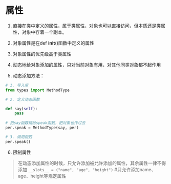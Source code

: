 # 属性

1. 直接在类中定义的属性，属于类属性，对象也可以直接访问，但本质还是类属性，对象中存着一个副本。

2. 对象属性是在def __init__()函数中定义的属性
   
3. 对象属性的优先级高于类属性
   
4. 动态地给对象添加的属性，只对当前对象有用，对其他同类对象都不起作用

5. 动态添加方法：
```python
# 1. 导入库
from types import MethodType

# 2. 定义动态函数

def say(self):
    pass
    
# 把say函数赋给speak函数，把对象也传过去
per.speak = MethodType(say, per)  

# 3. 调用函数
per.speak()
```

6. 限制属性 
> 在动态添加属性的时候，只允许添加被允许添加的属性，其余属性一律不得添加
> `__slots__ = ("name", "age", "height")` #只允许添加name、age、height等规定属性








